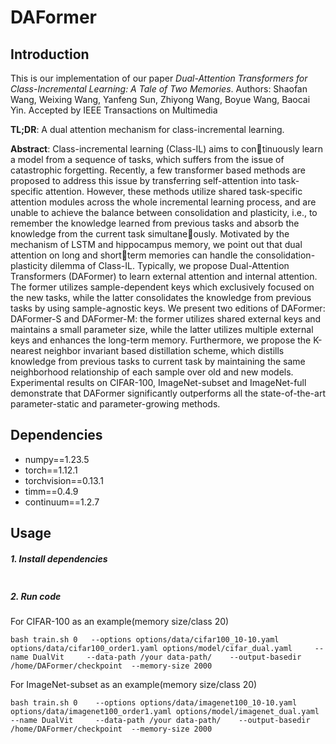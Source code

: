 # DAFormer
## Introduction
This is our implementation of our paper *Dual-Attention Transformers for Class-Incremental Learning: A Tale of Two Memories*. Authors: Shaofan Wang, Weixing Wang, Yanfeng Sun, Zhiyong Wang, Boyue Wang, Baocai Yin. Accepted by IEEE Transactions on Multimedia 

**TL;DR**: A dual attention mechanism for class-incremental learning.

**Abstract**:
Class-incremental learning (Class-IL) aims to continuously learn a model from a sequence of tasks, which suffers from the issue of catastrophic forgetting. Recently, a
few transformer based methods are proposed to address this issue by transferring self-attention into task-specific attention. However, these methods utilize shared task-specific attention modules across the whole incremental learning process, and are unable to achieve the balance between consolidation and plasticity, i.e., to remember the knowledge learned from previous tasks and absorb the knowledge from the current task simultaneously. Motivated by the mechanism of LSTM and hippocampus
memory, we point out that dual attention on long and shortterm memories can handle the consolidation-plasticity dilemma of Class-IL. Typically, we propose Dual-Attention Transformers (DAFormer) to learn external attention and internal attention. The former utilizes sample-dependent keys which exclusively focused on the new tasks, while the latter consolidates the knowledge from previous tasks by using sample-agnostic keys. We present two editions of DAFormer: DAFormer-S and DAFormer-M: the former utilizes shared external keys and maintains a small parameter size, while the latter utilizes multiple external keys and enhances the long-term memory. Furthermore, we propose the K-nearest neighbor invariant based distillation scheme, which distills knowledge from previous tasks to current task by
maintaining the same neighborhood relationship of each sample over old and new models. Experimental results on CIFAR-100, ImageNet-subset and ImageNet-full demonstrate that DAFormer significantly outperforms all the state-of-the-art parameter-static and parameter-growing methods. 

## Dependencies
- numpy==1.23.5
- torch==1.12.1
- torchvision==0.13.1
- timm==0.4.9
- continuum==1.2.7

## Usage
##### 1. Install dependencies
```
```
##### 2. Run code
For CIFAR-100 as an example(memory size/class 20)
```
bash train.sh 0   --options options/data/cifar100_10-10.yaml options/data/cifar100_order1.yaml options/model/cifar_dual.yaml     --name DualVit     --data-path /your data-path/    --output-basedir /home/DAFormer/checkpoint  --memory-size 2000
```
For ImageNet-subset as an example(memory size/class 20)
```
bash train.sh 0    --options options/data/imagenet100_10-10.yaml options/data/imagenet100_order1.yaml options/model/imagenet_dual.yaml     --name DualVit     --data-path /your data-path/    --output-basedir /home/DAFormer/checkpoint  --memory-size 2000
```
